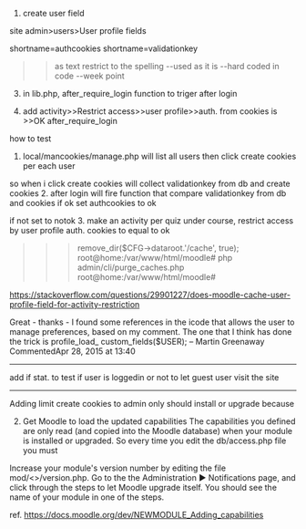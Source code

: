 1. create user field

site admin>users>User profile fields

shortname=authcookies
shortname=validationkey
>> as text
>> restrict to the spelling --used as it is --hard coded in code --week point 


3. in lib.php, after_require_login function to triger after login

7. add activity>>Restrict access>>user profile>>auth. from  cookies is >>OK
after_require_login

how to test

1. local/mancookies/manage.php
will list all users then click create cookies per each user

so when i click create cookies will collect validationkey from db and create cookies
2. after login will fire function that compare validationkey from db and cookies if ok set authcookies to ok

 if not set to notok
3. make an activity per quiz under course, restrict access by user profile auth. cookies to equal to ok

>>>remove_dir($CFG->dataroot.'/cache', true);
root@home:/var/www/html/moodle# php admin/cli/purge_caches.php
root@home:/var/www/html/moodle# 

https://stackoverflow.com/questions/29901227/does-moodle-cache-user-profile-field-for-activity-restriction

Great - thanks -
I found some references in the 
icode that allows the user to
manage preferences, based on my 
comment. The one that I think has
done the trick is profile_load_
custom_fields($USER); – 
Martin Greenaway
CommentedApr 28, 2015 at 13:40
*******
add if stat. to test if user is loggedin or not
to let guest user visit the site
*********
Adding limit create cookies to admin only
should install or upgrade because 

2. Get Moodle to load the updated capabilities
The capabilities you defined are only read (and copied into the Moodle database) when your module is installed or upgraded. So every time you edit the db/access.php file you must

Increase your module's version number by editing the file mod/<<NEWMODULE>>/version.php.
Go to the the Administration ► Notifications page, and click through the steps to let Moodle upgrade itself. You should see the name of your module in one of the steps.


ref. https://docs.moodle.org/dev/NEWMODULE_Adding_capabilities
